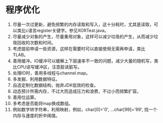 # 程序优化
1. 尽量一次过更新，避免频繁的内存读取和写入，这十分耗时，尤其是读取，可以类比c语言register关键字。参见XORTest.java。
2. 尽量减少对象的产生，尽量重用对象，这样可以减少垃圾的产生，从而减少垃圾回收的次数和时间。
3. 考虑提前申请一些资源，这样在需要时可以直接使用无需再申请，类比TLAB。
4. 善用缓冲。IO缓冲可以缓解上下层速率不一致的问题，减少大量的随机写，类比CPU读写缓冲区，注意脏读脏写。
5. 处理IO时，善用多线程与channel.map。
6. 多发掘、利用数据特征。
7. 自造定制化数据结构，抛弃JDK低效的检查。
8. 动态预计所需内存，不过大而造成压力和浪费，不过小而频繁扩容。
9. 善用位运算。
10. 多考虑是否能将map换成数组。
11. 例如数字转字符串，利用映射，例如，char[0]='0', ...char[99]='99', 找一个内存与速度的折中阈值。